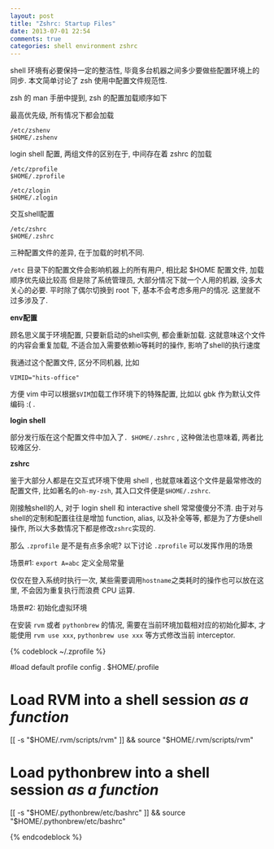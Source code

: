 ```yaml
---
layout: post
title: "Zshrc: Startup Files"
date: 2013-07-01 22:54
comments: true
categories: shell environment zshrc
---
```


shell 环境有必要保持一定的整洁性, 毕竟多台机器之间多少要做些配置环境上的同步.
本文简单讨论了 zsh 使用中配置文件规范性.



zsh 的 man 手册中提到, zsh 的配置加载顺序如下

最高优先级, 所有情况下都会加载

```
/etc/zshenv
$HOME/.zshenv
```

login shell 配置, 两组文件的区别在于, 中间存在着 zshrc 的加载

```
/etc/zprofile
$HOME/.zprofile

/etc/zlogin
$HOME/.zlogin
```


交互shell配置

```
/etc/zshrc
$HOME/.zshrc
```

三种配置文件的差异, 在于加载的时机不同.

`/etc` 目录下的配置文件会影响机器上的所有用户, 相比起 $HOME 配置文件, 加载顺序优先级比较高
但是除了系统管理员, 大部分情况下就一个人用的机器, 没多大关心的必要.
 平时除了偶尔切换到 root 下, 基本不会考虑多用户的情况. 这里就不过多涉及了.

**env配置**


顾名思义属于环境配置, 只要新启动的shell实例, 都会重新加载. 这就意味这个文件的内容会重复加载, 不适合加入需要依赖io等耗时的操作, 影响了shell的执行速度

我通过这个配置文件, 区分不同机器, 比如

```
VIMID="hits-office"
```

方便 vim 中可以根据`$VIM`加载工作环境下的特殊配置, 比如以 gbk 作为默认文件编码 :( .

**login shell**

部分发行版在这个配置文件中加入了`. $HOME/.zshrc` , 这种做法也意味着, 两者比较难区分.

**zshrc**

鉴于大部分人都是在交互式环境下使用 shell , 也就意味着这个文件是最常修改的配置文件, 比如著名的`oh-my-zsh`, 其入口文件便是`$HOME/.zshrc`. 

刚接触shell的人, 对于 login shell 和 interactive shell 常常傻傻分不清.
由于对与shell的定制和配置往往是增加 function, alias, 以及补全等等, 都是为了方便shell操作, 所以大多数情况下都是修改`zshrc`实现的.

那么 `.zprofile` 是不是有点多余呢? 以下讨论 `.zprofile` 可以发挥作用的场景

场景#1: `export A=abc` 定义全局常量

仅仅在登入系统时执行一次, 某些需要调用`hostname`之类耗时的操作也可以放在这里, 不会因为重复执行而浪费 CPU 运算.

场景#2: 初始化虚拟环境

在安装 `rvm` 或者 `pythonbrew` 的情况, 需要在当前环境加载相对应的初始化脚本, 才能使用 `rvm use xxx`, `pythonbrew use xxx` 等方式修改当前 interceptor.

{% codeblock ~/.zprofile %}

#load default profile config
. $HOME/.profile

# Load RVM into a shell session *as a function*
[[ -s "$HOME/.rvm/scripts/rvm" ]] && source "$HOME/.rvm/scripts/rvm"
# Load pythonbrew into a shell session *as a function*
[[ -s "$HOME/.pythonbrew/etc/bashrc" ]] && source "$HOME/.pythonbrew/etc/bashrc"

{% endcodeblock %}
